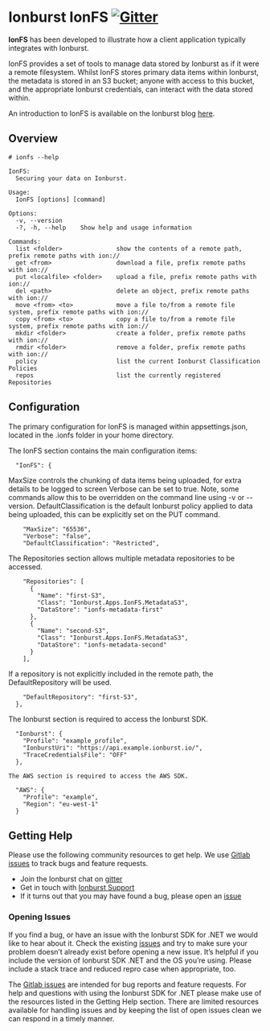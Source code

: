 # Ionburst IonFS [![Gitter](https://badges.gitter.im/ionburstlimited/community.svg)](https://gitter.im/ionburstlimited/community?utm_source=badge&utm_medium=badge&utm_campaign=pr-badge)

**IonFS** has been developed to illustrate how a client application typically integrates with Ionburst. 

IonFS provides a set of tools to manage data stored by Ionburst as if it were a remote filesystem.  Whilst IonFS stores primary data items within Ionburst, the metadata is stored in an S3 bucket; anyone with access to this bucket, and the appropriate Ionburst credentials, can interact with the data stored within.  

An introduction to IonFS is available on the Ionburst blog [here](https://ionburst.io/ionfs-a-client-and-metadata-store-for-ionburst/).

## Overview

```
# ionfs --help 

IonFS: 
  Securing your data on Ionburst. 

Usage: 
  IonFS [options] [command] 

Options: 
  -v, --version 
  -?, -h, --help    Show help and usage information 

Commands: 
  list <folder>               show the contents of a remote path, prefix remote paths with ion:// 
  get <from>                  download a file, prefix remote paths with ion:// 
  put <localfile> <folder>    upload a file, prefix remote paths with ion:// 
  del <path>                  delete an object, prefix remote paths with ion:// 
  move <from> <to>            move a file to/from a remote file system, prefix remote paths with ion:// 
  copy <from> <to>            copy a file to/from a remote file system, prefix remote paths with ion:// 
  mkdir <folder>              create a folder, prefix remote paths with ion:// 
  rmdir <folder>              remove a folder, prefix remote paths with ion:// 
  policy                      list the current Ionburst Classification Policies 
  repos                       list the currently registered Repositories 
```

## Configuration

The primary configuration for IonFS is managed within appsettings.json, located in the .ionfs folder in your home directory. 

The IonFS section contains the main configuration items: 

```
  "IonFS": { 
```

MaxSize controls the chunking of data items being uploaded, for extra details to be logged to screen Verbose can be set to true.  Note, some commands allow this to be overridden on the command line using -v or --version.  DefaultClassification is the default Ionburst policy applied to data being uploaded, this can be explicitly set on the PUT command. 

```
    "MaxSize": "65536",
    "Verbose": "false",
    "DefaultClassification": "Restricted", 
```

The Repositories section allows multiple metadata repositories to be accessed.   

```
    "Repositories": [ 
      { 
        "Name": "first-S3", 
        "Class": "Ionburst.Apps.IonFS.MetadataS3", 
        "DataStore": "ionfs-metadata-first" 
      }, 
      { 
        "Name": "second-S3", 
        "Class": "Ionburst.Apps.IonFS.MetadataS3", 
        "DataStore": "ionfs-metadata-second" 
      } 
    ], 
```

If a repository is not explicitly included in the remote path, the DefaultRepository will be used. 

```
    "DefaultRepository": "first-S3", 
  }, 
```

The Ionburst section is required to access the Ionburst SDK. 

```
  "Ionburst": { 
    "Profile": "example_profile", 
    "IonburstUri": "https://api.example.ionburst.io/", 
    "TraceCredentialsFile": "OFF" 
  },  

The AWS section is required to access the AWS SDK. 

  "AWS": { 
    "Profile": "example", 
    "Region": "eu-west-1" 
  }
```

## Getting Help

Please use the following community resources to get help. We use [Gitlab issues][sdk-issues] to track bugs and feature requests.
* Join the Ionburst chat on [gitter](https://gitter.im/ionburstlimited/community)
* Get in touch with [Ionburst Support](https://docs.ionburst.io/#/introduction?id=contact-amp-support)
* If it turns out that you may have found a bug, please open an [issue][sdk-issues]

### Opening Issues

If you find a bug, or have an issue with the Ionburst SDK for .NET we would like to hear about it. Check the existing [issues][sdk-issues] and try to make sure your problem doesn’t already exist before opening a new issue. It’s helpful if you include the version of Ionburst SDK .NET and the OS you’re using. Please include a stack trace and reduced repro case when appropriate, too.

The [Gitlab issues][sdk-issues] are intended for bug reports and feature requests. For help and questions with using the Ionburst SDK for .NET please make use of the resources listed in the Getting Help section. There are limited resources available for handling issues and by keeping the list of open issues clean we can respond in a timely manner.

[ionburst]: https://ionburst.io
[sdk-website]: https://docs.ionburst.io/#/sdk
[sdk-source]: https://gitlab.com/ionburst/ionfs
[sdk-issues]: https://gitlab.com/ionburst/ionfs/issues
[sdk-license]: https://gitlab.com/ionburst/ionfst/-/blob/master/LICENSE
[docs-api]: https://docs.ionburst.io/#/api
